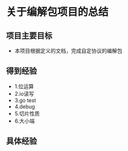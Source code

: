 # 关于编解包项目的总结
## 项目主要目标
* 本项目根据定义的文档，完成自定协议的编解包
## 得到经验
* 1.位运算
* 2.io读写
* 3.go test
* 4.debug
* 5.切片性质
* 6.大小端
## 具体经验

